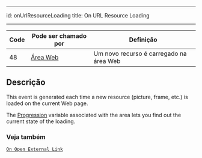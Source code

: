 - - -
id: onUrlResourceLoading title: On URL Resource Loading
- - -

| Code | Pode ser chamado por                        | Definição                               |
| ---- | ------------------------------------------- | --------------------------------------- |
| 48   | [Área Web](FormObjects/webArea_overview.md) | Um novo recurso é carregado na área Web |


## Descrição

This event is generated each time a new resource (picture, frame, etc.) is loaded on the current Web page.

The [Progression](FormObjects/properties_WebArea.md#progression) variable associated with the area lets you find out the current state of the loading.


### Veja também
[`On Open External Link`](onOpenExternalLink.md)